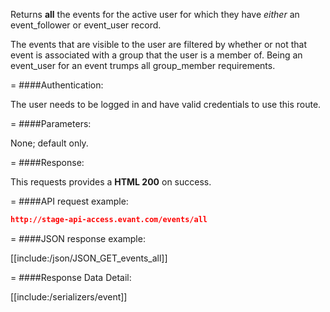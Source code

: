 <!-- --- title: GET /events/all -->

Returns **all** the events for the active user for which they have _either_ an event_follower or event_user record. 

The events that are visible to the user are filtered by whether or not that event is associated with a group that the user is a member of. Being an event_user for an event trumps all group_member requirements.

=
####Authentication:

The user needs to be logged in and have valid credentials to use this route.

=
####Parameters:

None; default only.

=
####Response:

This requests provides a <strong>HTML 200</strong> on success.

=
####API request example:
```json
http://stage-api-access.evant.com/events/all
```

=
####JSON response example:

[[include:/json/JSON_GET_events_all]]

=
####Response Data Detail:

[[include:/serializers/event]]